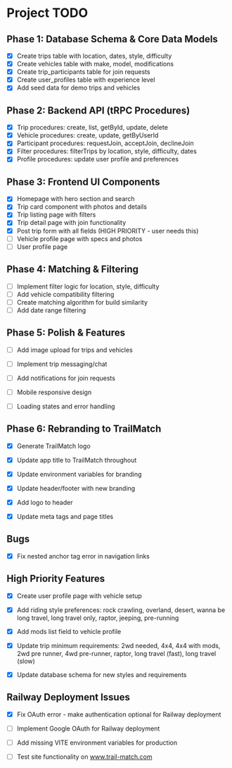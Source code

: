 # Project TODO

## Phase 1: Database Schema & Core Data Models
- [x] Create trips table with location, dates, style, difficulty
- [x] Create vehicles table with make, model, modifications
- [x] Create trip_participants table for join requests
- [x] Create user_profiles table with experience level
- [x] Add seed data for demo trips and vehicles

## Phase 2: Backend API (tRPC Procedures)
- [x] Trip procedures: create, list, getById, update, delete
- [x] Vehicle procedures: create, update, getByUserId
- [x] Participant procedures: requestJoin, acceptJoin, declineJoin
- [x] Filter procedures: filterTrips by location, style, difficulty, dates
- [x] Profile procedures: update user profile and preferences

## Phase 3: Frontend UI Components
- [x] Homepage with hero section and search
- [x] Trip card component with photos and details
- [x] Trip listing page with filters
- [x] Trip detail page with join functionality
- [x] Post trip form with all fields (HIGH PRIORITY - user needs this)
- [ ] Vehicle profile page with specs and photos
- [ ] User profile page

## Phase 4: Matching & Filtering
- [ ] Implement filter logic for location, style, difficulty
- [ ] Add vehicle compatibility filtering
- [ ] Create matching algorithm for build similarity
- [ ] Add date range filtering

## Phase 5: Polish & Features
- [ ] Add image upload for trips and vehicles
- [ ] Implement trip messaging/chat
- [ ] Add notifications for join requests
- [ ] Mobile responsive design
- [ ] Loading states and error handling



## Phase 6: Rebranding to TrailMatch
- [x] Generate TrailMatch logo
- [x] Update app title to TrailMatch throughout
- [x] Update environment variables for branding
- [x] Update header/footer with new branding
- [x] Add logo to header
- [x] Update meta tags and page titles



## Bugs
- [x] Fix nested anchor tag error in navigation links



## High Priority Features
- [x] Create user profile page with vehicle setup
- [x] Add riding style preferences: rock crawling, overland, desert, wanna be long travel, long travel only, raptor, jeeping, pre-running
- [x] Add mods list field to vehicle profile
- [x] Update trip minimum requirements: 2wd needed, 4x4, 4x4 with mods, 2wd pre runner, 4wd pre-runner, raptor, long travel (fast), long travel (slow)
- [x] Update database schema for new styles and requirements



## Railway Deployment Issues
- [x] Fix OAuth error - make authentication optional for Railway deployment
- [ ] Implement Google OAuth for Railway deployment
- [ ] Add missing VITE environment variables for production
- [ ] Test site functionality on www.trail-match.com

